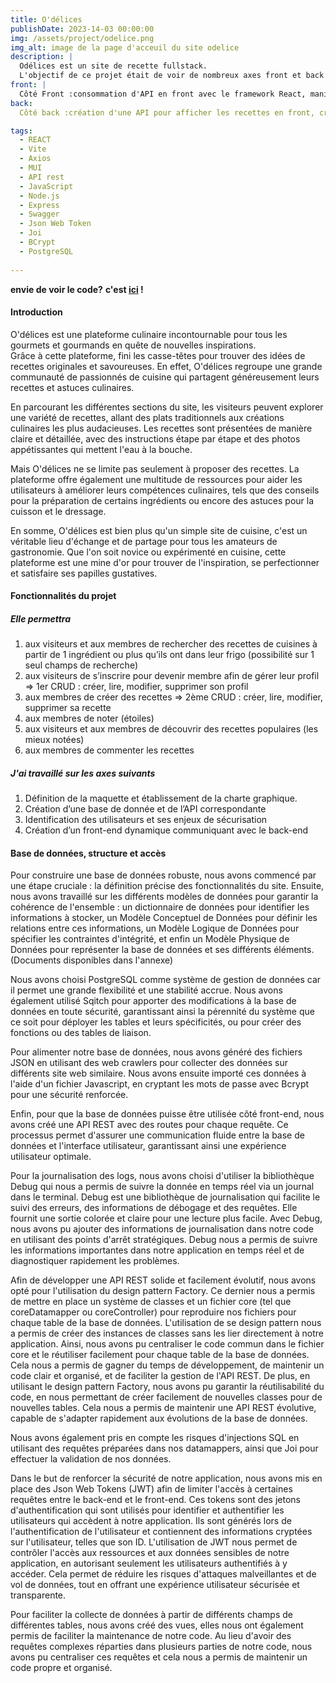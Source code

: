 ```yaml
---
title: O'délices
publishDate: 2023-14-03 00:00:00
img: /assets/project/odelice.png
img_alt: image de la page d'acceuil du site odelice
description: |
  Odélices est un site de recette fullstack.  
  L'objectif de ce projet était de voir de nombreux axes front et back d'un projet. 
front: |
  Côté Front :consommation d'API en front avec le framework React, manipulation du DOM et des événements.
back:  
  Côté back :création d'une API pour afficher les recettes en front, création d'une base de données PostgreSQL pour les utilisateurs, la création d'un utilisateur, la sécurité de celui-ci en cryptant ses données ou encore la gestion de session permettant l'affichage d'un profil et sa modification.

tags:
  - REACT
  - Vite
  - Axios
  - MUI
  - API rest
  - JavaScript
  - Node.js
  - Express
  - Swagger
  - Json Web Token  
  - Joi
  - BCrypt
  - PostgreSQL
  
---
```

**envie de voir le code?** **c'est [ici](https://github.com/Tony-Poomipartes/odelice_API) !**

#### Introduction

O'délices est une plateforme culinaire incontournable pour tous les gourmets et gourmands en quête de nouvelles inspirations.  
Grâce à cette plateforme, fini les casse-têtes pour trouver des idées de recettes originales et savoureuses. En effet, O'délices regroupe une grande communauté de passionnés de cuisine qui partagent généreusement leurs recettes et astuces culinaires.

En parcourant les différentes sections du site, les visiteurs peuvent explorer une variété de recettes, allant des plats traditionnels aux créations culinaires les plus audacieuses. Les recettes sont présentées de manière claire et détaillée, avec des instructions étape par étape et des photos appétissantes qui mettent l'eau à la bouche.

Mais O'délices ne se limite pas seulement à proposer des recettes. La plateforme offre également une multitude de ressources pour aider les utilisateurs à améliorer leurs compétences culinaires, tels que des conseils pour la préparation de certains ingrédients  ou encore des astuces pour la cuisson et le dressage.

En somme, O'délices est bien plus qu'un simple site de cuisine, c'est un véritable lieu d'échange et de partage pour tous les amateurs de gastronomie. Que l'on soit novice ou expérimenté en cuisine, cette plateforme est une mine d'or pour trouver de l'inspiration, se perfectionner et satisfaire ses papilles gustatives.

#### Fonctionnalités du projet

##### Elle permettra

1. aux visiteurs et aux membres de rechercher des recettes de cuisines à partir de 1 ingrédient ou plus qu’ils ont dans leur frigo (possibilité sur 1 seul champs de recherche)
2. aux visiteurs de s’inscrire pour devenir membre afin de gérer leur profil ⇒ 1er CRUD : créer, lire, modifier, supprimer son profil
3. aux membres de créer des recettes ⇒ 2ème CRUD : créer, lire, modifier, supprimer sa recette
4. aux membres de noter (étoiles)
5. aux visiteurs et aux membres de découvrir des recettes populaires (les mieux notées)
6. aux membres de commenter les recettes

##### J'ai travaillé sur les axes suivants

1. Définition de la maquette et établissement de la charte graphique.
2. Création d’une base de donnée et de l’API correspondante
3. Identification des utilisateurs et ses enjeux de sécurisation
4. Création d’un front-end dynamique communiquant avec le back-end

#### Base de données, structure et accès

Pour construire une base de données robuste, nous avons commencé par une étape cruciale : la définition précise des fonctionnalités du site. Ensuite, nous avons travaillé sur les différents modèles de données pour garantir la cohérence de l'ensemble : un dictionnaire de données pour identifier les informations à stocker, un Modèle Conceptuel de Données pour définir les relations entre ces informations, un Modèle Logique de Données pour spécifier les contraintes d'intégrité, et enfin un Modèle Physique de Données pour représenter la base de données et ses différents éléments.  (Documents disponibles dans l'annexe)

Nous avons choisi PostgreSQL comme système de gestion de données car il permet une grande flexibilité et une stabilité accrue. Nous avons également utilisé Sqitch pour apporter des modifications à la base de données en toute sécurité, garantissant ainsi la pérennité du système que ce soit pour déployer les tables et leurs spécificités, ou pour créer des fonctions ou des tables de liaison.

Pour alimenter notre base de données, nous avons généré des fichiers JSON en utilisant des web crawlers pour collecter des données sur différents site web similaire. Nous avons ensuite importé ces données à l'aide d'un fichier Javascript, en cryptant les mots de passe avec Bcrypt pour une sécurité renforcée.

Enfin, pour que la base de données puisse être utilisée côté front-end, nous avons créé une API REST avec des routes pour chaque requête. Ce processus permet d'assurer une communication fluide entre la base de données et l'interface utilisateur, garantissant ainsi une expérience utilisateur optimale.

Pour la journalisation des logs, nous avons choisi d'utiliser la bibliothèque Debug qui nous a permis de suivre la donnée en temps réel via un journal dans le terminal. Debug est une bibliothèque de journalisation qui facilite le suivi des erreurs, des informations de débogage et des requêtes. Elle fournit une sortie colorée et claire pour une lecture plus facile.
Avec Debug, nous avons pu ajouter des informations de journalisation dans notre code en utilisant des points d'arrêt stratégiques. Debug nous a permis de suivre les informations importantes dans notre application en temps réel et de diagnostiquer rapidement les problèmes.

Afin de développer une API REST solide et facilement évolutif, nous avons opté pour l'utilisation du design pattern Factory. Ce dernier nous a permis de mettre en place un système de classes et un fichier core (tel que coreDatamapper ou coreController) pour reproduire nos fichiers pour chaque table de la base de données.
L'utilisation de se design pattern nous a permis de créer des instances de classes sans les lier directement à notre application. Ainsi, nous avons pu centraliser le code commun dans le fichier core et le réutiliser facilement pour chaque table de la base de données. Cela nous a permis de gagner du temps de développement, de maintenir un code clair et organisé, et de faciliter la gestion de l'API REST.
De plus, en utilisant le design pattern Factory, nous avons pu garantir la réutilisabilité du code, en nous permettant de créer facilement de nouvelles classes pour de nouvelles tables. Cela nous a permis de maintenir une API REST évolutive, capable de s'adapter rapidement aux évolutions de la base de données.

Nous avons également pris en compte les risques d'injections SQL en utilisant des requêtes préparées dans nos datamappers, ainsi que Joi pour effectuer la validation de nos données.

Dans le but de renforcer la sécurité de notre application, nous avons mis en place des Json Web Tokens (JWT) afin de limiter l'accès à certaines requêtes entre le back-end et le front-end. Ces tokens sont des jetons d'authentification qui sont utilisés pour identifier et authentifier les utilisateurs qui accèdent à notre application. Ils sont générés lors de l'authentification de l'utilisateur et contiennent des informations cryptées sur l'utilisateur, telles que son ID.
L'utilisation de JWT nous permet de contrôler l'accès aux ressources et aux données sensibles de notre application, en autorisant seulement les utilisateurs authentifiés à y accéder. Cela permet de réduire les risques d'attaques malveillantes et de vol de données, tout en offrant une expérience utilisateur sécurisée et transparente.

Pour faciliter la collecte de données à partir de différents champs de différentes tables, nous avons créé des vues, elles nous ont également permis de faciliter la maintenance de notre code. Au lieu d'avoir des requêtes complexes réparties dans plusieurs parties de notre code, nous avons pu centraliser ces requêtes et cela nous a permis de maintenir un code propre et organisé.
